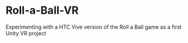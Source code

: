 # Roll-a-Ball-VR
Experimenting with a HTC Vive version of the Roll a Ball game as a first Unity VR project 
